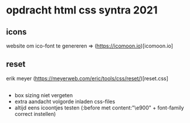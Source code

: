 # opdracht html css syntra 2021

## icons

website om ico-font te genereren => (https://icomoon.io)[icomoon.io]

## reset

erik meyer (https://meyerweb.com/eric/tools/css/reset/)[reset.css]

##

- box sizing niet vergeten
- extra aandacht volgorde inladen css-files
- altijd eens icoontjes testen (:before met content:"\e900" + font-family correct instellen)
